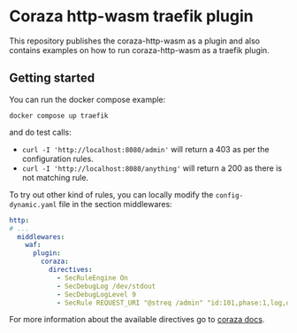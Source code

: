 # Coraza http-wasm traefik plugin

This repository publishes the coraza-http-wasm as a plugin and also contains examples on how to run coraza-http-wasm as a traefik plugin.

## Getting started

You can run the docker compose example:

```console
docker compose up traefik
```

and do test calls:

- `curl -I 'http://localhost:8080/admin'` will return a 403 as per the configuration rules.
- `curl -I 'http://localhost:8080/anything'` will return a 200 as there is not matching rule.

To try out other kind of rules, you can locally modify the `config-dynamic.yaml` file in the section middlewares:

```yaml
http:
# ...
  middlewares:
    waf:
      plugin:
        coraza:
          directives:
            - SecRuleEngine On
            - SecDebugLog /dev/stdout
            - SecDebugLogLevel 9
            - SecRule REQUEST_URI "@streq /admin" "id:101,phase:1,log,deny,status:403"
```

For more information about the available directives go to [coraza docs](https://coraza.io/docs).

